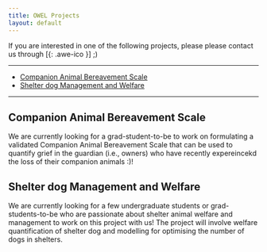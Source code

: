 ```yaml
---
title: OWEL Projects
layout: default
---
```


If you are interested in one of the following projects, please please contact us through [[<i class="fa fa-envelope-o"></i>](mailto:kendy.t.teng@gmail.com){: .awe-ico }] ;)
<hr>

* [Companion Animal Bereavement Scale](#companion-animal-bereavement-scale)
* [Shelter dog Management and Welfare](#shelter-dog-management-and-welfare)
<hr>

## Companion Animal Bereavement Scale
We are currently looking for a grad-student-to-be to work on formulating a validated Companion Animal Bereavement Scale that can be used to quantify grief in the guardian (i.e., owners) who have recently expereincekd the loss of their companion animals :)!

## Shelter dog Management and Welfare
We are currently looking for a few undergraduate students or grad-students-to-be who are passionate about shelter animal welfare and management to work on this project with us! The project will involve welfare quantification of shelter dog and modelling for optimising the number of dogs in shelters. 





